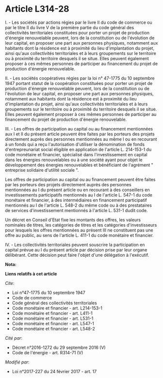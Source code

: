 # Article L314-28

I. - Les sociétés par actions régies par le livre II du code de commerce ou par le titre II du livre V de la première partie
du code général des collectivités territoriales constituées pour porter un projet de production d'énergie renouvelable
peuvent, lors de la constitution ou de l'évolution de leur capital, en proposer une part aux personnes physiques, notamment
aux habitants dont la résidence est à proximité du lieu d'implantation du projet, ainsi qu'aux collectivités territoriales et
à leurs groupements sur le territoire ou à proximité du territoire desquels il se situe. Elles peuvent également proposer à
ces mêmes personnes de participer au financement du projet de production d'énergie renouvelable. 

II. - Les sociétés coopératives régies par la loi n° 47-1775 du 10 septembre 1947 portant statut de la coopération
constituées pour porter un projet de production d'énergie renouvelable peuvent, lors de la constitution ou de l'évolution de
leur capital, en proposer une part aux personnes physiques, notamment aux habitants dont la résidence est à proximité du lieu
d'implantation du projet, ainsi qu'aux collectivités territoriales et à leurs groupements sur le territoire ou à proximité du
territoire desquels il se situe. Elles peuvent également proposer à ces mêmes personnes de participer au financement du
projet de production d'énergie renouvelable. 

III. - Les offres de participation au capital ou au financement mentionnées aux I et II du présent article peuvent être
faites par les porteurs des projets directement auprès des personnes mentionnées au même I ou en recourant à un fonds qui a
reçu l'autorisation d'utiliser la dénomination de fonds d'entrepreunariat social éligible en application de l'article L.
214-153-1 du code monétaire et financier, spécialisé dans l'investissement en capital dans les énergies renouvelables ou à
une société ayant pour objet le développement des énergies renouvelables et bénéficiant de l'agrément " entreprise solidaire
d'utilité sociale ". 

Les offres de participation au capital ou au financement peuvent être faites par les porteurs des projets directement auprès
des personnes mentionnées au I du présent article ou en recourant à des conseillers en investissements participatifs
mentionnés au I de l'article L. 547-1 du code monétaire et financier, à des intermédiaires en financement participatif
mentionnés au I de l'article L. 548-2 du même code ou à des prestataires de services d'investissement mentionnés à l'article
L. 531-1 dudit code. 

Un décret en Conseil d'Etat fixe les montants des offres, les valeurs nominales de titres, les catégories de titres et les
catégories d'investisseurs pour lesquels les offres mentionnées au présent III ne constituent pas une offre au public, au
sens de l'article L. 411-1 du code monétaire et financier. 

IV. - Les collectivités territoriales peuvent souscrire la participation en capital prévue au I du présent article par
décision prise par leur organe délibérant. Cette décision peut faire l'objet d'une délégation à l'exécutif.

**Nota:**



**Liens relatifs à cet article**

_Cite_:

  - Loi n°47-1775 du 10 septembre 1947
  - Code de commerce
  - Code général des collectivités territoriales
  - Code monétaire et financier - art. L214-153-1
  - Code monétaire et financier - art. L411-1
  - Code monétaire et financier - art. L531-1
  - Code monétaire et financier - art. L547-1
  - Code monétaire et financier - art. L548-2

_Cité par_:

  - Décret n°2016-1272 du 29 septembre 2016 (V)
  - Code de l'énergie - art. R314-71 (V)

_Modifié par_:

  - Loi n°2017-227 du 24 février 2017 - art. 17
